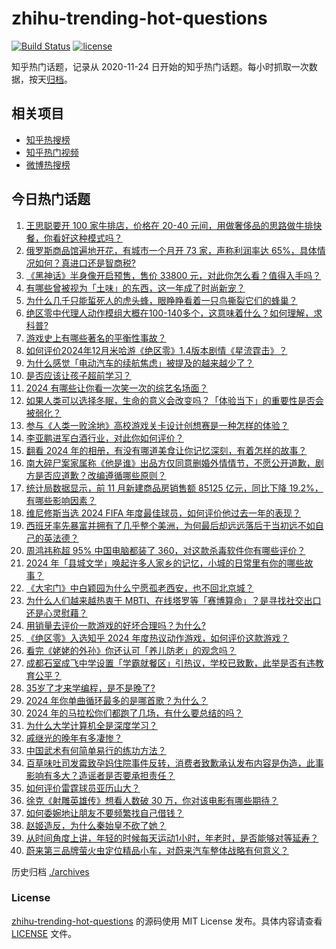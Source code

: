 # zhihu-trending-hot-questions

[![Build Status](https://github.com/justjavac/zhihu-trending-hot-questions/workflows/ci/badge.svg?branch=master)](https://github.com/justjavac/zhihu-trending-hot-questions/actions)
[![license](https://img.shields.io/github/license/justjavac/zhihu-trending-hot-questions)](https://github.com/justjavac/zhihu-trending-hot-questions/blob/master/LICENSE)

知乎热门话题，记录从 2020-11-24
日开始的知乎热门话题。每小时抓取一次数据，按天[归档](./archives)。

## 相关项目

- [知乎热搜榜](https://github.com/justjavac/zhihu-trending-top-search)
- [知乎热门视频](https://github.com/justjavac/zhihu-trending-hot-video)
- [微博热搜榜](https://github.com/justjavac/weibo-trending-hot-search)

## 今日热门话题

<!-- BEGIN -->
<!-- 最后更新时间 Thu Dec 19 2024 01:21:05 GMT+0800 (China Standard Time) -->

1. [王思聪要开 100 家牛排店，价格在 20-40 元间，用做奢侈品的思路做牛排快餐，你看好这种模式吗？](https://www.zhihu.com/question/7163968867)
1. [俄罗斯商品馆遍地开花，有城市一个月开 73 家，声称利润率达 65%，具体情况如何？真进口还是智商税?](https://www.zhihu.com/question/7100193409)
1. [《黑神话》半身像开启预售，售价 33800 元，对此你怎么看？值得入手吗？](https://www.zhihu.com/question/7032846387)
1. [有哪些曾被视为「土味」的东西，这一年成了时尚新宠？](https://www.zhihu.com/question/6987556991)
1. [为什么几千只能蜇死人的虎头蜂，眼睁睁看着一只鸟撕裂它们的蜂巢？](https://www.zhihu.com/question/634452558)
1. [绝区零中代理人动作模组大概在100-140多个，这意味着什么？如何理解，求科普?](https://www.zhihu.com/question/7089189160)
1. [游戏史上有哪些著名的平衡性事故？](https://www.zhihu.com/question/4307215276)
1. [如何评价2024年12月米哈游《绝区零》1.4版本剧情《星流霆击》？](https://www.zhihu.com/question/7170161603)
1. [为什么感觉「电动汽车的续航焦虑」被提及的越来越少了？](https://www.zhihu.com/question/6738858957)
1. [是否应该让孩子超前学习？](https://www.zhihu.com/question/410326125)
1. [2024 有哪些让你看一次笑一次的综艺名场面？](https://www.zhihu.com/question/6844291020)
1. [如果人类可以选择冬眠，生命的意义会改变吗？「体验当下」的重要性是否会被弱化？](https://www.zhihu.com/question/5777544412)
1. [参与《人类一败涂地》高校游戏关卡设计创想赛是一种怎样的体验？](https://www.zhihu.com/question/3855278158)
1. [李亚鹏进军白酒行业，对此你如何评价？](https://www.zhihu.com/question/7062461362)
1. [翻看 2024 年的相册，有没有哪道美食让你记忆深刻，有着怎样的故事？](https://www.zhihu.com/question/6753766433)
1. [南大碎尸案家属称《他是谁》出品方仅同意删婚外情情节，不愿公开道歉，剧方是否应道歉？改编遵循哪些原则？](https://www.zhihu.com/question/7170983168)
1. [统计局数据显示，前 11 月新建商品房销售额 85125 亿元，同比下降 19.2%，有哪些影响因素？](https://www.zhihu.com/question/6982952605)
1. [维尼修斯当选 2024 FIFA 年度最佳球员，如何评价他过去一年的表现？](https://www.zhihu.com/question/7163177331)
1. [西班牙率先暴富并拥有了几乎整个美洲，为何最后却远远落后于当初远不如自己的英法德？](https://www.zhihu.com/question/666231870)
1. [周鸿祎称超 95% 中国电脑都装了 360，对这款杀毒软件你有哪些评价？](https://www.zhihu.com/question/6931977982)
1. [2024 年「县城文学」唤起许多人家乡的记忆，小城的日常里有你的哪些故事？](https://www.zhihu.com/question/6996845776)
1. [《大宅门》中白颖园为什么宁愿孤老西安，也不回北京城？](https://www.zhihu.com/question/579296103)
1. [为什么人们越来越热衷于 MBTI、在线塔罗等「赛博算命」？是寻找社交出口还是心灵慰藉？](https://www.zhihu.com/question/6660478947)
1. [用销量去评价一款游戏的好坏合理吗？为什么?](https://www.zhihu.com/question/6798728657)
1. [《绝区零》入选知乎 2024 年度热议动作游戏，如何评价这款游戏？](https://www.zhihu.com/question/7168852823)
1. [看完《姥姥的外孙》你还认可「养儿防老」的观念吗？](https://www.zhihu.com/question/5975771257)
1. [成都石室成飞中学设置「学霸就餐区」引热议，学校已致歉，此举是否有违教育公平？](https://www.zhihu.com/question/7114596075)
1. [35岁了才来学编程，是不是晚了?](https://www.zhihu.com/question/6590712665)
1. [2024 年你单曲循环最多的是哪首歌？为什么？](https://www.zhihu.com/question/6592243411)
1. [2024 年的马拉松你们都跑了几场，有什么要总结的吗？](https://www.zhihu.com/question/2272534865)
1. [为什么大学计算机全是深度学习？](https://www.zhihu.com/question/654961977)
1. [戚继光的晚年有多凄惨？](https://www.zhihu.com/question/496527412)
1. [中国武术有何简单易行的练功方法？](https://www.zhihu.com/question/404371021)
1. [百草味吐司发霉致孕妈住院事件反转，消费者致歉承认发布内容是伪造，此事影响有多大？造谣者是否要承担责任？](https://www.zhihu.com/question/7098096919)
1. [如何评价雷霆球员亚历山大？](https://www.zhihu.com/question/482490543)
1. [徐克《射雕英雄传》想看人数破 30 万，你对该电影有哪些期待？](https://www.zhihu.com/question/6854235471)
1. [如何委婉地让朋友不要频繁找自己借钱？](https://www.zhihu.com/question/7131404194)
1. [赵姬造反，为什么秦始皇不砍了她？](https://www.zhihu.com/question/640452537)
1. [从时间角度上讲，年轻的时候每天运动1小时，年老时，是否能够对等延寿？](https://www.zhihu.com/question/6596798474)
1. [蔚来第三品牌萤火虫定位精品小车，对蔚来汽车整体战略有何意义？](https://www.zhihu.com/question/6987468990)

<!-- END -->

历史归档 [./archives](./archives)

### License

[zhihu-trending-hot-questions](https://github.com/justjavac/zhihu-trending-hot-questions)
的源码使用 MIT License 发布。具体内容请查看 [LICENSE](./LICENSE) 文件。

